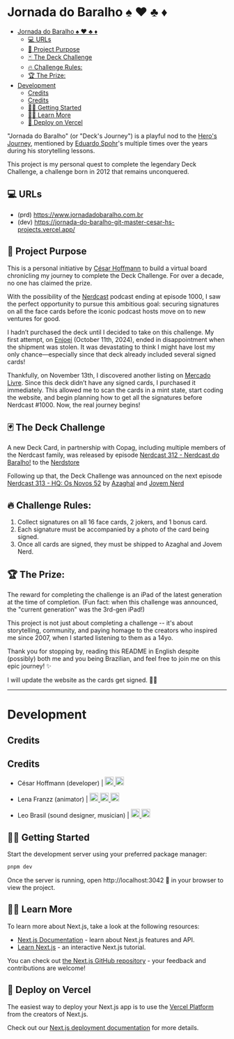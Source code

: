 # Jornada do Baralho ♠️ ♥️ ♣️ ♦️

- [Jornada do Baralho ♠️ ♥️ ♣️ ♦️](#jornada-do-baralho-️-️-️-️)
  - [💻 URLs](#-urls)
  - [🎯 Project Purpose](#-project-purpose)
  - [🃏 The Deck Challenge](#-the-deck-challenge)
  - [🔥 Challenge Rules:](#-challenge-rules)
  - [🏆 The Prize:](#-the-prize)
- [Development](#development)
  - [Credits](#credits)
  - [Credits](#credits-1)
  - [🏃‍➡️ Getting Started](#️-getting-started)
  - [👩‍🏫 Learn More](#-learn-more)
  - [🚀 Deploy on Vercel](#-deploy-on-vercel)

"Jornada do Baralho" (or "Deck's Journey") is a playful nod to the [Hero's Journey](https://en.wikipedia.org/wiki/Hero%27s_journey), mentioned by [Eduardo Spohr](https://www.instagram.com/duduspohr/)'s multiple times over the years during his storytelling lessons.

This project is my personal quest to complete the legendary Deck Challenge, a challenge born in 2012 that remains unconquered.

## 💻 URLs

- (prd) https://www.jornadadobaralho.com.br
- (dev) https://jornada-do-baralho-git-master-cesar-hs-projects.vercel.app/

## 🎯 Project Purpose

This is a personal initiative by [César Hoffmann](https://www.linkedin.com/in/c%C3%A9sar-hoffmann/) to build a virtual board chronicling my journey to complete the Deck Challenge. For over a decade, no one has claimed the prize.

With the possibility of the [Nerdcast](https://jovemnerd.com.br/podcasts/) podcast ending at episode 1000, I saw the perfect opportunity to pursue this ambitious goal: securing signatures on all the face cards before the iconic podcast hosts move on to new ventures for good.

I hadn’t purchased the deck until I decided to take on this challenge. My first attempt, on [Enjoei](https://www.enjoei.com.br/p/baralho-nerdcast-rpg-algumas-cartas-autografadas-93103206?vid=332492ff-e6b9-4f26-8667-90f70376512d) (October 11th, 2024), ended in disappointment when the shipment was stolen. It was devastating to think I might have lost my only chance—especially since that deck already included several signed cards!

Thankfully, on November 13th, I discovered another listing on [Mercado Livre](https://produto.mercadolivre.com.br/MLB-4649269134-baralho-nerdcast-jovem-nerd-_JM?quantity=1&variation_id=182642369255). Since this deck didn’t have any signed cards, I purchased it immediately. This allowed me to scan the cards in a mint state, start coding the website, and begin planning how to get all the signatures before Nerdcast #1000. Now, the real journey begins!

## 🃏 The Deck Challenge

A new Deck Card, in partnership with Copag, including multiple members of the Nerdcast family, was released by episode [Nerdcast 312 - Nerdcast do Baralho!](https://jovemnerd.com.br/podcasts/nerdcast/nerdcast-312-nercast-do-baralho) to the [Nerdstore](https://web.archive.org/web/20120614130518/http://www.nerdstore.com.br/produto/baralho-jn.html)

Following up that, the Deck Challenge was announced on the next episode [Nerdcast 313 - HQ: Os Novos 52](https://jovemnerd.com.br/podcasts/nerdcast/nerdcast-313-hq-os-velhos-novos-52) by [Azaghal](https://www.instagram.com/azaghal) and [Jovem Nerd](https://www.instagram.com/jovemnerd/)

## 🔥 Challenge Rules:

1. Collect signatures on all 16 face cards, 2 jokers, and 1 bonus card.
2. Each signature must be accompanied by a photo of the card being signed.
3. Once all cards are signed, they must be shipped to Azaghal and Jovem Nerd.

## 🏆 The Prize:

The reward for completing the challenge is an iPad of the latest generation at the time of completion. (Fun fact: when this challenge was announced, the "current generation" was the 3rd-gen iPad!)

This project is not just about completing a challenge -- it's about storytelling, community, and paying homage to the creators who inspired me since 2007, when I started listening to them as a 14yo.

Thank you for stopping by, reading this README in English despite (possibly) both me and you being Brazilian, and feel free to join me on this epic journey! ✨

I will update the website as the cards get signed. 🖖😉

---

# Development

## Credits

## Credits

- César Hoffmann (developer) |
  <a href="https://www.linkedin.com/in/c%C3%A9sar-hoffmann/" target="_blank">
  <img src="https://skillicons.dev/icons?i=linkedin" width="20" height="20" />
  </a>
  <a href="https://www.instagram.com/cesardka/" target="_blank">
  <img src="https://skillicons.dev/icons?i=instagram" width="20" height="20" />
  </a>

- Lena Franzz (animator) |
  <a href="https://www.linkedin.com/in/lenafranzz/" target="_blank">
  <img src="https://skillicons.dev/icons?i=linkedin" width="20" height="20" />
  </a>
  <a href="https://www.instagram.com/franzz_art" target="_blank">
  <img src="https://skillicons.dev/icons?i=instagram" width="20" height="20" />
  </a>
  <a href="https://www.studiochifrezz.com/" target="_blank">
  <img src="https://img.shields.io/badge/website-000000?style=for-the-badge&logo=About.me&logoColor=white" height="20" />
  </a>

- Leo Brasil (sound designer, musician) |
  <a href="https://open.spotify.com/artist/3H3zNDzX52sPpG6fxisgf1?si=9_rjqp7nTv67SFcGREK-Gw&nd=1&dlsi=87726bb642b34ca6" target="_blank">
  <img src="https://skillicons.dev/icons?i=spotify" width="20" height="20" />
  </a>
  <a href="https://www.instagram.com/leo.brasil/" target="_blank">
  <img src="https://skillicons.dev/icons?i=instagram" width="20" height="20" />
  </a>

## 🏃‍➡️ Getting Started

Start the development server using your preferred package manager:

```bash
pnpm dev
```

Once the server is running, open http://localhost:3042 🖖 in your browser to view the project.

## 👩‍🏫 Learn More

To learn more about Next.js, take a look at the following resources:

- [Next.js Documentation](https://nextjs.org/docs) - learn about Next.js features and API.
- [Learn Next.js](https://nextjs.org/learn) - an interactive Next.js tutorial.

You can check out [the Next.js GitHub repository](https://github.com/vercel/next.js) - your feedback and contributions are welcome!

## 🚀 Deploy on Vercel

The easiest way to deploy your Next.js app is to use the [Vercel Platform](https://vercel.com/new?utm_medium=default-template&filter=next.js&utm_source=create-next-app&utm_campaign=create-next-app-readme) from the creators of Next.js.

Check out our [Next.js deployment documentation](https://nextjs.org/docs/app/building-your-application/deploying) for more details.
